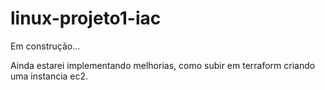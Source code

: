 # linux-projeto1-iac

Em construção...

Ainda estarei implementando melhorias, como subir em terraform criando uma instancia ec2.
